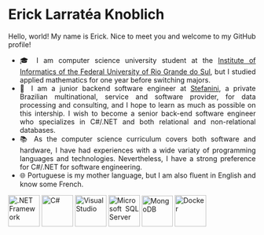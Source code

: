 # Erick Larratéa Knoblich

<div align = "justify">
  <p>
    Hello, world! My name is Erick. Nice to meet you and welcome to my GitHub profile!
  </p>
  <ul>
    <li>
      🎓 I am computer science university student at the
      <a href = "https://www.inf.ufrgs.br/site/en/" target = "_blank">Institute of Informatics of the Federal University of Rio Grande do Sul</a>,
      but I studied applied mathematics for one year before switching majors.
    </li>
    <li>
      💼 I am a junior backend software engineer at
      <a href = "https://stefanini.com/en">Stefanini</a>,
      a private Brazilian multinational, service and software provider, for data processing and consulting, and I hope to learn as much as possible on this intership.
      I wish to become a senior back-end software engineer who specializes in C#/.NET and both relational and non-relational databases.
    </li>
    <li>
      📚 As the computer science curriculum covers both software and hardware, I have had experiences with a wide variaty of programming languages and technologies.
      Nevertheless, I have a strong preference for C#/.NET for software engineering.
    </li>
    <li>
      🌐 Portuguese is my mother language, but I am also fluent in English and know some French.
    </li>
  </ul>
  <div>
    <img title = ".NET Framework" height = "64" width = "64" src = "https://github.com/elknoblich/elknoblich/assets/133152739/00da1928-36cf-42c0-a713-da22e26d47fc"/>
    <img title = "C#" height = "64" width = "64" src = "https://github.com/elknoblich/elknoblich/assets/133152739/7cf7fb39-632d-46bb-90e5-fb1a847817d9"/>
    <img title = "Visual Studio" height = "64" width = "64" src = "https://github.com/elknoblich/elknoblich/assets/133152739/4c379157-e349-4bcf-834d-b9fd79f9476e"/>
    <img title = "Microsoft SQL Server" height = "64" width = "64" src = "https://github.com/elknoblich/elknoblich/assets/133152739/fecea191-8f13-4a8d-9684-8f7a84a7d18e"/>
    <img title = "MongoDB" height = "63" width = "63" src = "https://github.com/elknoblich/elknoblich/assets/133152739/34b05690-9d4c-4380-8024-4574b12dd656"/>
    <img title = "Docker" height = "64" width = "64" src = "https://github.com/elknoblich/elknoblich/assets/133152739/c793dc02-3dc2-4e41-8d24-a64e794311e6"/>
  </div>
</div> 

<!--

![.NET Framework](https://github.com/elknoblich/elknoblich/assets/133152739/00da1928-36cf-42c0-a713-da22e26d47fc)
<img title = ".NET Framework" height = "64" width = "64" src = "https://github.com/elknoblich/elknoblich/assets/133152739/00da1928-36cf-42c0-a713-da22e26d47fc"/>

![C#](https://github.com/elknoblich/elknoblich/assets/133152739/7cf7fb39-632d-46bb-90e5-fb1a847817d9)
<img title = "C#" height = "64" width = "64" src = "https://github.com/elknoblich/elknoblich/assets/133152739/7cf7fb39-632d-46bb-90e5-fb1a847817d9"/>

![Visual Studio](https://github.com/elknoblich/elknoblich/assets/133152739/4c379157-e349-4bcf-834d-b9fd79f9476e)
<img title = "Visual Studio" height = "64" width = "64" src = "https://github.com/elknoblich/elknoblich/assets/133152739/4c379157-e349-4bcf-834d-b9fd79f9476e"/>

![Microsoft SQL Server](https://github.com/elknoblich/elknoblich/assets/133152739/fecea191-8f13-4a8d-9684-8f7a84a7d18e)
<img title = "Microsoft SQL Server" height = "64" width = "64" src = "https://github.com/elknoblich/elknoblich/assets/133152739/fecea191-8f13-4a8d-9684-8f7a84a7d18e"/>

![MongoDB](https://github.com/elknoblich/elknoblich/assets/133152739/34b05690-9d4c-4380-8024-4574b12dd656)
<img title = "MongoDB" height = "64" width = "64" src = "https://github.com/elknoblich/elknoblich/assets/133152739/34b05690-9d4c-4380-8024-4574b12dd656"/>

![Docker](https://github.com/elknoblich/elknoblich/assets/133152739/c793dc02-3dc2-4e41-8d24-a64e794311e6)
<img title = "Docker" height = "64" width = "64" src = "https://github.com/elknoblich/elknoblich/assets/133152739/c793dc02-3dc2-4e41-8d24-a64e794311e6"/>

-->

